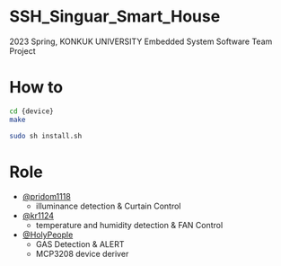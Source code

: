 # SSH_Singuar_Smart_House
2023 Spring, KONKUK UNIVERSITY Embedded System Software Team Project

# How to
```bash
cd {device}
make

sudo sh install.sh
```

# Role
- [@pridom1118](https://www.github.com/pridom1118)
  - illuminance detection & Curtain Control 
- [@kr1124](https://www.github.com/kr1124)
  - temperature and humidity detection & FAN Control
- [@HolyPeople](https://www.github.com/HolyPeople) 
  - GAS Detection & ALERT
  - MCP3208 device deriver
